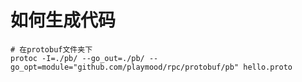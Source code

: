 # 如何生成代码

```shell
# 在protobuf文件夹下
protoc -I=./pb/ --go_out=./pb/ --go_opt=module="github.com/playmood/rpc/protobuf/pb" hello.proto
```